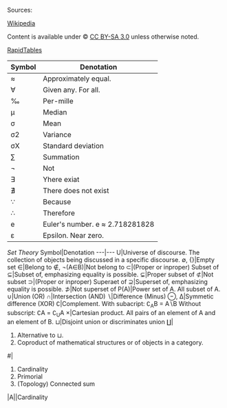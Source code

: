 Sources:

[Wikipedia](https://en.m.wikipedia.org/wiki/Glossary_of_mathematical_symbols)

Content is available under &copy; [CC BY-SA 3.0](https://creativecommons.org/licenses/by-sa/3.0/) unless otherwise noted.

[RapidTables](https://www.rapidtables.com/math/symbols/Basic_Math_Symbols.html)

Symbol|Denotation
---|---
≈|Approximately equal.
∀|Given any. For all.
‰|Per-mille
μ|Median
σ|Mean
σ2|Variance
σX|Standard deviation
∑|Summation
¬|Not
∃|Yhere exiat
∄|There does not exist
∵|Because
∴|Therefore
e|Euler's number. e ≈ 2.718281828
ε|Epsilon. Near zero.

*Set Theory* 
Symbol|Denotation
---|---
U|Universe of discourse. The collection of objects being discussed in a specific discourse.
∅, {}|Empty set
∈|Belong to
∉, ¬(A∈B)|Not belong to
⊂|(Proper or inproper) Subset of
⊆|Subset of, emphasizing equality is possible.
⊊|Proper subset of
⊄|Not subset
⊃|(Proper or inproper) Superaet of
⊇|Superset of, emphasizing equality is possible.
⊅|Not superset of
P(A)|Power set of A. All subset of A.
∪|Union (OR)
∩|Intersection (AND)
∖|Difference (Minus)
⊖, ∆|Symmetic difference (XOR)
∁|Complement. With subacript: ∁<sub>A</sub>B = A∖B Without subscript: ∁A = ∁<sub>U</sub>A
×|Cartesian product. All pairs of an element of A and an element of B.
⊔|Disjoint union or discriminates union
∐|<ol><li>Alternative to ⊔.</li><li>Coproduct of mathematical structures or of objects in a category.</li></ol>
#|<ol><li>Cardinality</li><li>Primorial</li><li>(Topology) Connected sum</li></ol>
&#124;A&#124;|Cardinality